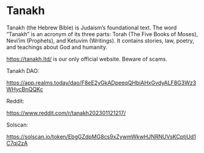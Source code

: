 # Tanakh
Tanakh (the Hebrew Bible) is Judaism’s foundational text. The word “Tanakh” is an acronym of its three parts: Torah (The Five Books of Moses), Nevi’im (Prophets), and Ketuvim (Writings). It contains stories, law, poetry, and teachings about God and humanity.

https://tanakh.ltd/ is our only official website. Beware of scams.

Tanakh DAO: 

https://app.realms.today/dao/F8eE2yGkADpeeqQHbiAHxGvdyALF8G3Wz3WHycBnQQKc

Reddit:

https://www.reddit.com/r/tanakh202301121217/

Solscan:

https://solscan.io/token/EbgGZdpMG8cs9xZywmWkwHJNRNUVsKCptjUd1C7qj2zA
